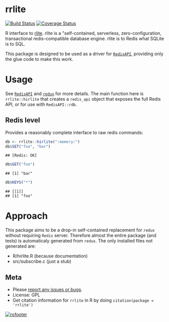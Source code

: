 # rrlite

[![Build Status](https://travis-ci.org/ropensci/rrlite.png?branch=master)](https://travis-ci.org/ropensci/rrlite)
[![Coverage Status](https://coveralls.io/repos/ropensci/rrlite/badge.svg?branch=master)](https://coveralls.io/r/ropensci/rrlite?branch=master)

R interface to [rlite](https://github.com/seppo0010/rlite).  rlite is a "self-contained, serverless, zero-configuration, transactional redis-compatible database engine. rlite is to Redis what SQLite is to SQL.

This package is designed to be used as a driver for [`RedisAPI`](https://github.com/ropensci/RedisAPI), providing only the glue code to make this work.

# Usage

See [`RedisAPI`](https://github.com/ropensci/RedisAPI) and  [`redux`](https://github.com/richfitz/redux) for more details.  The main function here is `rrlite::hirlite` that creates a `redis_api` object that exposes the full Redis API, or for use with `RedisAPI::rdb`.

## Redis level

Provides a reasonably complete interface to raw redis commands:


```r
db <- rrlite::hirlite(":memory:")
db$SET("foo", "bar")
```

```
## [Redis: OK]
```

```r
db$GET("foo")
```

```
## [1] "bar"
```

```r
db$KEYS("*")
```

```
## [[1]]
## [1] "foo"
```

# Approach

This package aims to be a drop-in self-contained replacement for `redux` without requiring  `Redis` server.  Therefore almost the entire package (and tests) is automaticaly generated from `redux`.  The only installed files not generated are:

* R/hirlite.R (because documentation)
* src/subscribe.c (just a stub)

## Meta

* Please [report any issues or bugs](https://github.com/ropensci/rrlite/issues).
* License: GPL
* Get citation information for `rrlite` in R by doing `citation(package = 'rrlite')`

[![rofooter](http://ropensci.org/public_images/github_footer.png)](http://ropensci.org)
